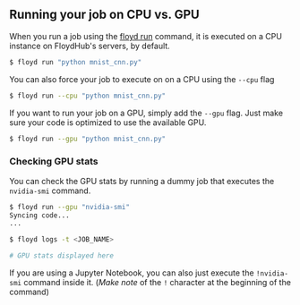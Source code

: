 ## Running your job on CPU vs. GPU

When you run a job using the [floyd run](../../commands/run.md) command, it is executed on a CPU instance on FloydHub's servers, by default. 

```bash
$ floyd run "python mnist_cnn.py"
```

You can also force your job to execute on on a CPU using the `--cpu` flag

```bash
$ floyd run --cpu "python mnist_cnn.py"
```


If you want to run your job on a GPU, simply add the `--gpu` flag. Just make sure your code is optimized to use the available GPU.

```bash
$ floyd run --gpu "python mnist_cnn.py"
```

### Checking GPU stats
You can check the GPU stats by running a dummy job that executes the `nvidia-smi` command.

```bash
$ floyd run --gpu "nvidia-smi"
Syncing code...
...

$ floyd logs -t <JOB_NAME>

# GPU stats displayed here
```

If you are using a Jupyter Notebook, you can also just execute the `!nvidia-smi` command inside it. (*Make note* of the `!` character at the beginning of the command)